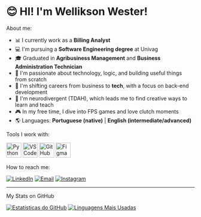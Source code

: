# 😊 HI! I'm Wellikson Wester!

About me:

- 📊 I currently work as a **Billing Analyst**  
- 💻 I'm pursuing a **Software Engineering degree** at Univag  
- 🎓 Graduated in **Agribusiness Management** and **Business Administration Technician**  
- 🌱 I'm passionate about technology, logic, and building useful things from scratch  
- 🔄 I'm shifting careers from business to **tech**, with a focus on back-end development  
- 🧠 I'm neurodivergent (TDAH), which leads me to find creative ways to learn and teach  
- 🎮 In my free time, I dive into FPS games and love clutch moments  
- 🌎 Languages: **Portuguese (native)** | **English (intermediate/advanced)**  

Tools I work with:

<p align="left">
  <img src="https://cdn.jsdelivr.net/gh/devicons/devicon/icons/python/python-original.svg" alt="Python" width="40" height="40"/>
  <img src="https://cdn.jsdelivr.net/gh/devicons/devicon/icons/vscode/vscode-original.svg" alt="VS Code" width="40" height="40"/>
  <img src="https://cdn.jsdelivr.net/gh/devicons/devicon/icons/github/github-original.svg" alt="GitHub" width="40" height="40"/>
  <img src="https://cdn.jsdelivr.net/gh/devicons/devicon/icons/figma/figma-original.svg" alt="Figma" width="40" height="40"/>
</p>

How to reach me: 

[![LinkedIn](https://img.shields.io/badge/LinkedIn-0077B5?style=for-the-badge&logo=linkedin&logoColor=white)](https://www.linkedin.com/in/welliksonwester/)
[![Email](https://img.shields.io/badge/Email-D14836?style=for-the-badge&logo=gmail&logoColor=white)](mailto:eaewester@gmail.com)
[![Instagram](    https://img.shields.io/badge/Instagram-E4405F?style=for-the-badge&logo=instagram&logoColor=white)](https://www.instagram.com/eaewester/)


---


 My Stats on GitHub

[![Estatísticas do GitHub](https://github-readme-stats.vercel.app/api?username=WelliksonWester&show_icons=true&theme=radical)](https://github.com/WelliksonWester)
[![Linguagens Mais Usadas](https://github-readme-stats.vercel.app/api/top-langs/?username=WelliksonWester&layout=compact&theme=radical)](https://github.com/WelliksonWester)

